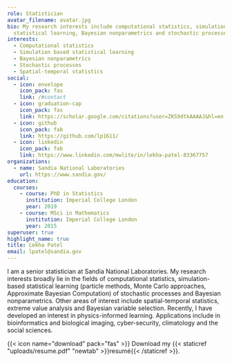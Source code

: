 ```yaml
---
role: Statistician
avatar_filename: avatar.jpg
bio: My research interests include computational statistics, simulation based
  statistical learning, Bayesian nonparametrics and stochastic processes.
interests:
  - Computational statistics
  - Simulation based statistical learning
  - Bayesian nonparametrics
  - Stochastic processes
  - Spatial-temporal statistics
social:
  - icon: envelope
    icon_pack: fas
    link: /#contact
  - icon: graduation-cap
    icon_pack: fas
    link: https://scholar.google.com/citations?user=ZKS9dtkAAAAJ&hl=en
  - icon: github
    icon_pack: fab
    link: https://github.com/lp1611/
  - icon: linkedin
    icon_pack: fab
    link: https://www.linkedin.com/mwlite/in/lekha-patel-83367757
organizations:
  - name: Sandia National Laboratories
    url: https://www.sandia.gov/
education:
  courses:
    - course: PhD in Statistics
      institution: Imperial College London
      year: 2019
    - course: MSci in Mathematics
      institution: Imperial College London
      year: 2015
superuser: true
highlight_name: true
title: Lekha Patel
email: lpatel@sandia.gov
---
```

I am a senior statistician at Sandia National Laboratories. My research interests broadly lie in the fields of computational statistics, simulation-based statistical learning (particle methods, Monte Carlo approaches, Approximate Bayesian Computation) of stochastic processes and Bayesian nonparametrics. Other areas of interest include spatial-temporal statistics, extreme value analysis and Bayesian variable selection. Recently, I have developed an interest in physics-informed learning. Applications include in bioinformatics and biological imaging, cyber-security, climatology and the social sciences. 

{{< icon name="download" pack="fas" >}} Download my {{< staticref "uploads/resume.pdf" "newtab" >}}resumé{{< /staticref >}}.